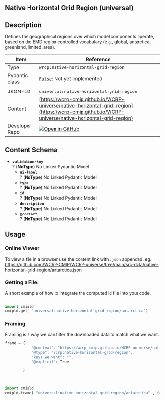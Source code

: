 

<section id="description">

# Native Horizontal Grid Region  (universal)

## Description
Defines the geographical regions over which model components operate, based on the EMD region controlled vocabulary (e.g., global, antarctica, greenland, limited_area).


</section>



<section id="info">


| Item | Reference |
| --- | --- |
| Type | `wrcp:native-horizontal-grid-region` |
| Pydantic class | [`False`](https://github.com/ESGF/esgf-vocab/blob/main/src/esgvoc/api/data_descriptors/False.py):  Not yet implemented |
| | |
| JSON-LD | `universal:native-horizontal-grid-region` |
| Content | [https://wcrp-cmip.github.io/WCRP-universe/native-horizontal-grid-region](https://wcrp-cmip.github.io/WCRP-universe/native-horizontal-grid-region) |
| Developer Repo | [![Open in GitHub](https://img.shields.io/badge/Open-GitHub-blue?logo=github&style=flat-square)](https://github.com/WCRP-CMIP/WCRP-universe/tree/main/src-data/native-horizontal-grid-region) |


</section>
    
<section id="schema">

## Content Schema

- **`validation-key`**  
  ? (**NoType**)
  No Linked Pydantic Model 
  - **`ui-label`**  
  ? (**NoType**)
  No Linked Pydantic Model 
  - **`type`**  
  ? (**NoType**)
  No Linked Pydantic Model 
  - **`id`**  
  ? (**NoType**)
  No Linked Pydantic Model 
  - **`description`**  
  ? (**NoType**)
  No Linked Pydantic Model 
  - **`@context`**  
  ? (**NoType**)
  No Linked Pydantic Model 
  




</section>   

<section id="usage">

## Usage

### Online Viewer 
To view a file in a browser use the content link with `.json` appended. eg. https://github.com/WCRP-CMIP/WCRP-universe/tree/main/src-data/native-horizontal-grid-region/antarctica.json

### Getting a File. 

A short example of how to integrate the computed ld file into your code. 

```python

import cmipld
cmipld.get( "universal:native-horizontal-grid-region/antarctica")

```

### Framing
Framing is a way we can filter the downloaded data to match what we want. 
```js
frame = {
            "@context": "https://wcrp-cmip.github.io/WCRP-universe/native-horizontal-grid-region/_context_",
            "@type": "wcrp:native-horizontal-grid-region",
            "keys we want": "",
            "@explicit": True

        }
        
```

```python

import cmipld
cmipld.frame( "universal:native-horizontal-grid-region/antarctica" , frame)

```
</section>

    